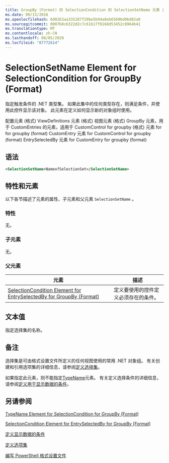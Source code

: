 ```yaml
---
title: GroupBy (Format) 的 SelectionCondition 的 SelectionSetName 元素 |Microsoft Docs
ms.date: 09/13/2016
ms.openlocfilehash: 6d0263aa335287f20be5b94a8eb65696d06d82a8
ms.sourcegitcommit: 0907b8c6322d2c7c61b17f8168d53452c8964b41
ms.translationtype: MT
ms.contentlocale: zh-CN
ms.lasthandoff: 08/05/2020
ms.locfileid: "87772614"
---
```

# <a name="selectionsetname-element-for-selectioncondition-for-groupby-format"></a>SelectionSetName Element for SelectionCondition for GroupBy (Format)

指定触发条件的 .NET 类型集。 如果此集中的任何类型存在，则满足条件，并使用此控件显示该对象。 此元素在定义如何显示新的对象组时使用。

配置元素 (格式) ViewDefinitions 元素 (格式) 视图元素 (格式) GroupBy 元素，用于 CustomEntries 的元素，适用于 CustomControl for groupby (格式) 元素 for for groupby (format) CustomEntry 元素 for CustomControl for groupby (format) EntrySelectedBy 元素 for CustomEntry for groupby (format) 

## <a name="syntax"></a>语法

```xml
<SelectionSetName>NameofSelectionSet</SelectionSetName>
```

## <a name="attributes-and-elements"></a>特性和元素

以下各节描述了元素的属性、子元素和父元素 `SelectionSetName` 。

### <a name="attributes"></a>特性

无。

### <a name="child-elements"></a>子元素

无。

### <a name="parent-elements"></a>父元素

|元素|描述|
|-------------|-----------------|
|[SelectionCondition Element for EntrySelectedBy for GroupBy (Format)](./selectioncondition-element-for-entryselectedby-for-groupby-format.md)|定义要使用的控件定义必须存在的条件。|

## <a name="text-value"></a>文本值

指定选择集的名称。

## <a name="remarks"></a>备注

选择集是可由格式设置文件所定义的任何视图使用的常用 .NET 对象组。 有关创建和引用选项集的详细信息，请参阅[定义选择集](./defining-selection-sets.md)。

如果指定此元素，则不能指定[TypeName](./typename-element-for-selectioncondition-for-groupby-format.md)元素。 有关定义选择条件的详细信息，请参阅[定义用于显示数据的条件](./defining-conditions-for-displaying-data.md)。

## <a name="see-also"></a>另请参阅

[TypeName Element for SelectionCondition for GroupBy (Format)](./typename-element-for-selectioncondition-for-groupby-format.md)

[SelectionCondition Element for EntrySelectedBy for GroupBy (Format)](./selectioncondition-element-for-entryselectedby-for-groupby-format.md)

[定义显示数据的条件](./defining-conditions-for-displaying-data.md)

[定义选项集](./defining-selection-sets.md)

[编写 PowerShell 格式设置文件](./writing-a-powershell-formatting-file.md)
